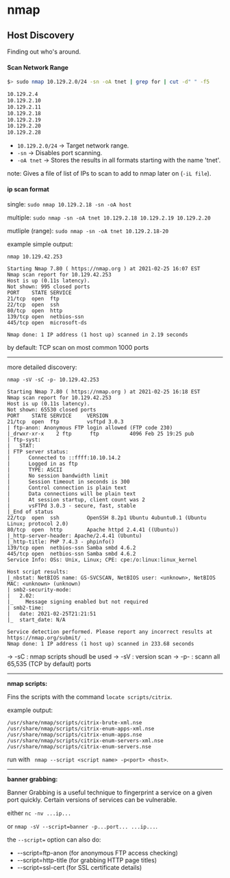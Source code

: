 # nmap

## Host Discovery

Finding out who's around.

#### Scan Network Range
```bash
$> sudo nmap 10.129.2.0/24 -sn -oA tnet | grep for | cut -d" " -f5

10.129.2.4
10.129.2.10
10.129.2.11
10.129.2.18
10.129.2.19
10.129.2.20
10.129.2.28
```

- `10.129.2.0/24` &rarr; Target network range.
- `-sn` &rarr; Disables port scanning.
- `-oA tnet` &rarr; Stores the results in all formats starting with the name 'tnet'.

note: Gives a file of list of IPs to scan to add to nmap later on (`-iL file`).

#### ip scan format

single: `sudo nmap 10.129.2.18 -sn -oA host `

multiple: `sudo nmap -sn -oA tnet 10.129.2.18 10.129.2.19 10.129.2.20`

mutliple (range): `sudo nmap -sn -oA tnet 10.129.2.18-20`









































example simple output:

```
nmap 10.129.42.253

Starting Nmap 7.80 ( https://nmap.org ) at 2021-02-25 16:07 EST
Nmap scan report for 10.129.42.253
Host is up (0.11s latency).
Not shown: 995 closed ports
PORT    STATE SERVICE
21/tcp  open  ftp
22/tcp  open  ssh
80/tcp  open  http
139/tcp open  netbios-ssn
445/tcp open  microsoft-ds

Nmap done: 1 IP address (1 host up) scanned in 2.19 seconds
```

by default: TCP scan on most common 1000 ports

---

more detailed discovery:

```
nmap -sV -sC -p- 10.129.42.253

Starting Nmap 7.80 ( https://nmap.org ) at 2021-02-25 16:18 EST
Nmap scan report for 10.129.42.253
Host is up (0.11s latency).
Not shown: 65530 closed ports
PORT    STATE SERVICE     VERSION
21/tcp  open  ftp         vsftpd 3.0.3
| ftp-anon: Anonymous FTP login allowed (FTP code 230)
|_drwxr-xr-x    2 ftp      ftp          4096 Feb 25 19:25 pub
| ftp-syst: 
|   STAT: 
| FTP server status:
|      Connected to ::ffff:10.10.14.2
|      Logged in as ftp
|      TYPE: ASCII
|      No session bandwidth limit
|      Session timeout in seconds is 300
|      Control connection is plain text
|      Data connections will be plain text
|      At session startup, client count was 2
|      vsFTPd 3.0.3 - secure, fast, stable
|_End of status
22/tcp  open  ssh         OpenSSH 8.2p1 Ubuntu 4ubuntu0.1 (Ubuntu Linux; protocol 2.0)
80/tcp  open  http        Apache httpd 2.4.41 ((Ubuntu))
|_http-server-header: Apache/2.4.41 (Ubuntu)
|_http-title: PHP 7.4.3 - phpinfo()
139/tcp open  netbios-ssn Samba smbd 4.6.2
445/tcp open  netbios-ssn Samba smbd 4.6.2
Service Info: OSs: Unix, Linux; CPE: cpe:/o:linux:linux_kernel

Host script results:
|_nbstat: NetBIOS name: GS-SVCSCAN, NetBIOS user: <unknown>, NetBIOS MAC: <unknown> (unknown)
| smb2-security-mode: 
|   2.02: 
|_    Message signing enabled but not required
| smb2-time: 
|   date: 2021-02-25T21:21:51
|_  start_date: N/A

Service detection performed. Please report any incorrect results at https://nmap.org/submit/ .
Nmap done: 1 IP address (1 host up) scanned in 233.68 seconds
```

-> -sC : nmap scripts shoudl be used
-> -sV : version scan
-> -p- : scann all 65,535 (TCP by default) ports

---

**nmap scripts:**

Fins the scripts with the command `locate scripts/citrix`.

example output:
```
/usr/share/nmap/scripts/citrix-brute-xml.nse
/usr/share/nmap/scripts/citrix-enum-apps-xml.nse
/usr/share/nmap/scripts/citrix-enum-apps.nse
/usr/share/nmap/scripts/citrix-enum-servers-xml.nse
/usr/share/nmap/scripts/citrix-enum-servers.nse
```

run with ` nmap --script <script name> -p<port> <host>`.

---

**banner grabbing:**

Banner Grabbing is a useful technique to fingerprint a service on a given port quickly. Certain versions of services can be vulnerable.

either `nc -nv ...ip...`

or `nmap -sV --script=banner -p...port... ...ip...`.


the `--script=` option can also do:
 - --script=ftp-anon (for anonymous FTP access checking)
 - --script=http-title (for grabbing HTTP page titles)
 - --script=ssl-cert (for SSL certificate details)